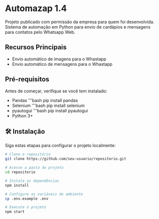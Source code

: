 # Automazap 1.4

Projeto publicado com permissão da empresa para quem foi desenvolvida.
Sistema de automação em Python para envio de cardápios e mensagens para contatos pelo Whatsapp Web.

## Recursos Principais
- Envio automático de imagens para o Whastapp
- Envio automático de mensagens para o Whastapp

## Pré-requisitos
Antes de começar, verifique se você tem instalado:
- Pandas
  '''bash
  pip install pandas
- Selenium
  '''bash
  pip install selenium
- pyautogui
  '''bash
  pip install pyautogui
- Python 3+

## 🛠️ Instalação
Siga estas etapas para configurar o projeto localmente:

```bash
# Clone o repositório
git clone https://github.com/seu-usuario/repositorio.git

# Acesse a pasta do projeto
cd repositorio

# Instale as dependências
npm install

# Configure as variáveis de ambiente
cp .env.example .env

# Execute o projeto
npm start


